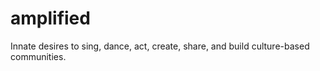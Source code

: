amplified
=========

Innate desires to sing, dance, act, create, share, and build culture-based communities.
